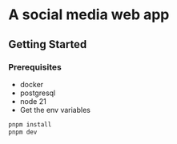 # A social media web app

## Getting Started

### Prerequisites
- docker
- postgresql
- node 21
- Get the env variables

```bash
pnpm install
pnpm dev
```
